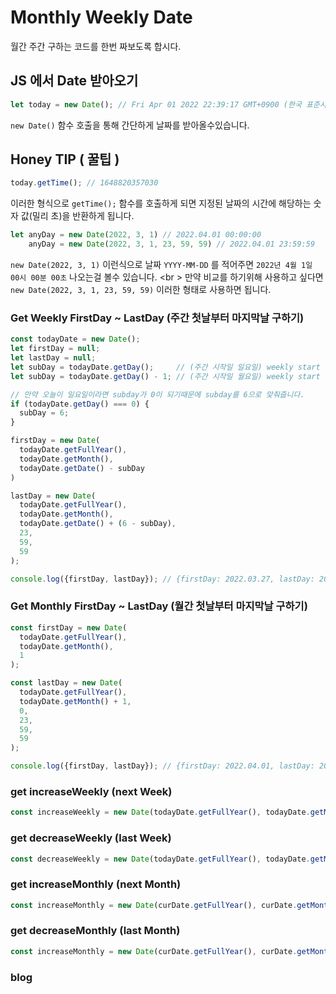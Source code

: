 # Monthly Weekly Date
월간 주간 구하는 코드를 한번 짜보도록 합시다.

## JS 에서 Date 받아오기
```js
let today = new Date(); // Fri Apr 01 2022 22:39:17 GMT+0900 (한국 표준시)
```
`new Date()` 함수 호출을 통해 간단하게 날짜를 받아올수있습니다.

## Honey TIP ( 꿀팁 )
```js
today.getTime(); // 1648820357030
```
이러한 형식으로 `getTime();` 함수를 호출하게 되면 지정된 날짜의 시간에 해당하는 숫자 값(밀리 초)을 반환하게 됩니다.

```javascript
let anyDay = new Date(2022, 3, 1) // 2022.04.01 00:00:00
    anyDay = new Date(2022, 3, 1, 23, 59, 59) // 2022.04.01 23:59:59
```
`new Date(2022, 3, 1)` 이런식으로 날짜 `YYYY-MM-DD` 를 적어주면 `2022년 4월 1일 00시 00분 00초` 나오는걸 볼수 있습니다. <br \>
만약 비교를 하기위해 사용하고 싶다면 `new Date(2022, 3, 1, 23, 59, 59)` 이러한 형태로 사용하면 됩니다.

### Get Weekly FirstDay ~ LastDay (주간 첫날부터 마지막날 구하기)

```js
const todayDate = new Date();
let firstDay = null;
let lastDay = null;
let subDay = todayDate.getDay();     // (주간 시작일 일요일) weekly start - sunday
let subDay = todayDate.getDay() - 1; // (주간 시작일 월요일) weekly start - monday

// 만약 오늘이 일요일이라면 subday가 0이 되기때문에 subday를 6으로 맞춰줍니다.
if (todayDate.getDay() === 0) {
  subDay = 6;
}

firstDay = new Date(
  todayDate.getFullYear(),
  todayDate.getMonth(),
  todayDate.getDate() - subDay
)

lastDay = new Date(
  todayDate.getFullYear(),
  todayDate.getMonth(),
  todayDate.getDate() + (6 - subDay),
  23,
  59,
  59
);

console.log({firstDay, lastDay}); // {firstDay: 2022.03.27, lastDay: 2022.04.02}
```

### Get Monthly FirstDay ~ LastDay (월간 첫날부터 마지막날 구하기)
```js
const firstDay = new Date(
  todayDate.getFullYear(),
  todayDate.getMonth(),
  1
);

const lastDay = new Date(
  todayDate.getFullYear(),
  todayDate.getMonth() + 1,
  0,
  23,
  59,
  59
);

console.log({firstDay, lastDay}); // {firstDay: 2022.04.01, lastDay: 2022.04.30}
```

### get increaseWeekly (next Week)
```js 
const increaseWeekly = new Date(todayDate.getFullYear(), todayDate.getMonth(), todayDate.getDate() + 7);
```

### get decreaseWeekly (last Week)
```js 
const decreaseWeekly = new Date(todayDate.getFullYear(), todayDate.getMonth(), todayDate.getDate() - 7);
```

### get increaseMonthly (next Month)
```js
const increaseMonthly = new Date(curDate.getFullYear(), curDate.getMonth() + 1);
```

### get decreaseMonthly (last Month)
```js
const increaseMonthly = new Date(curDate.getFullYear(), curDate.getMonth() - 1);
```

### blog
